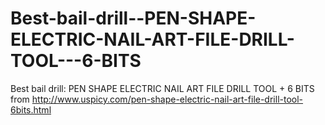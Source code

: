 Best-bail-drill--PEN-SHAPE-ELECTRIC-NAIL-ART-FILE-DRILL-TOOL---6-BITS
=====================================================================

Best bail drill: PEN SHAPE ELECTRIC NAIL ART FILE DRILL TOOL + 6 BITS from http://www.uspicy.com/pen-shape-electric-nail-art-file-drill-tool-6bits.html
